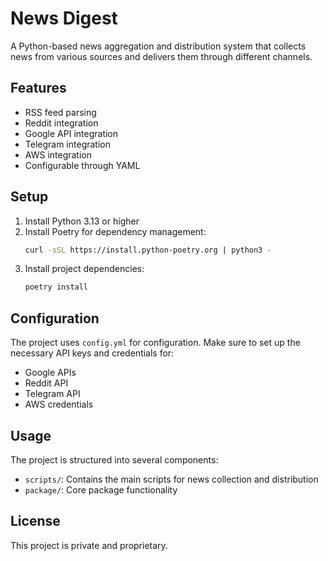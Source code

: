 # News Digest

A Python-based news aggregation and distribution system that collects news from various sources and delivers them through different channels.

## Features

- RSS feed parsing
- Reddit integration
- Google API integration
- Telegram integration
- AWS integration
- Configurable through YAML

## Setup

1. Install Python 3.13 or higher
2. Install Poetry for dependency management:
   ```bash
   curl -sSL https://install.python-poetry.org | python3 -
   ```
3. Install project dependencies:
   ```bash
   poetry install
   ```

## Configuration

The project uses `config.yml` for configuration. Make sure to set up the necessary API keys and credentials for:

- Google APIs
- Reddit API
- Telegram API
- AWS credentials

## Usage

The project is structured into several components:

- `scripts/`: Contains the main scripts for news collection and distribution
- `package/`: Core package functionality

## License

This project is private and proprietary.
